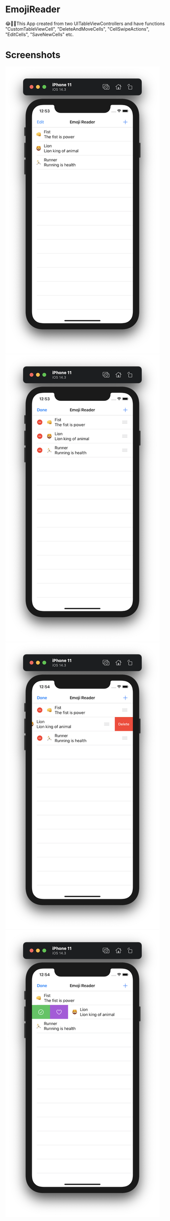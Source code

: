 # EmojiReader
😂🤪🤓This App created from two UITableViewControllers  and have functions "CustomTableViewCell", "DeleteAndMoveCells", "CellSwipeActions", "EditCells", "SaveNewCells" etc.
# Screenshots
![](https://github.com/IsaikinSergei/EmojiReader/blob/master/Screenshots/Снимок%20экрана%202020-12-31%20в%2000.53.42.png?raw=true)
![](https://github.com/IsaikinSergei/EmojiReader/blob/master/Screenshots/Снимок%20экрана%202020-12-31%20в%2000.53.59.png?raw=true)
![](https://github.com/IsaikinSergei/EmojiReader/blob/master/Screenshots/Снимок%20экрана%202020-12-31%20в%2000.54.18.png?raw=true)
![](https://github.com/IsaikinSergei/EmojiReader/blob/master/Screenshots/Снимок%20экрана%202020-12-31%20в%2000.54.57.png?raw=true)
![]()

